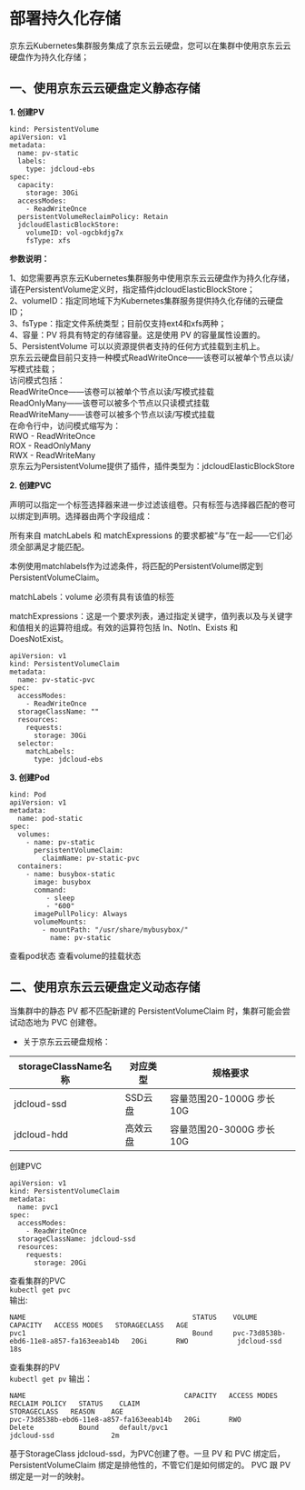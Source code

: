 
# 部署持久化存储

京东云Kubernetes集群服务集成了京东云云硬盘，您可以在集群中使用京东云云硬盘作为持久化存储；  

## 一、使用京东云云硬盘定义静态存储
    
**1. 创建PV**
```
kind: PersistentVolume
apiVersion: v1
metadata:
  name: pv-static
  labels:
    type: jdcloud-ebs
spec:
  capacity:
    storage: 30Gi
  accessModes:
    - ReadWriteOnce
  persistentVolumeReclaimPolicy: Retain
  jdcloudElasticBlockStore:
    volumeID: vol-ogcbkdjg7x
    fsType: xfs
```     
**参数说明：**

1、如您需要再京东云Kubernetes集群服务中使用京东云云硬盘作为持久化存储，请在PersistentVolume定义时，指定插件jdcloudElasticBlockStore；  
2、volumeID：指定同地域下为Kubernetes集群服务提供持久化存储的云硬盘ID；  
3、fsType：指定文件系统类型；目前仅支持ext4和xfs两种；  
4、容量：PV 将具有特定的存储容量。这是使用 PV 的容量属性设置的。  
5、PersistentVolume 可以以资源提供者支持的任何方式挂载到主机上。  
京东云云硬盘目前只支持一种模式ReadWriteOnce——该卷可以被单个节点以读/写模式挂载；  
访问模式包括：  
ReadWriteOnce——该卷可以被单个节点以读/写模式挂载  
ReadOnlyMany——该卷可以被多个节点以只读模式挂载  
ReadWriteMany——该卷可以被多个节点以读/写模式挂载  
在命令行中，访问模式缩写为：    
RWO - ReadWriteOnce  
ROX - ReadOnlyMany  
RWX - ReadWriteMany  
京东云为PersistentVolume提供了插件，插件类型为：jdcloudElasticBlockStore  

**2. 创建PVC**

声明可以指定一个标签选择器来进一步过滤该组卷。只有标签与选择器匹配的卷可以绑定到声明。选择器由两个字段组成：

所有来自 matchLabels 和 matchExpressions 的要求都被“与”在一起——它们必须全部满足才能匹配。

本例使用matchlabels作为过滤条件，将匹配的PersistentVolume绑定到PersistentVolumeClaim。

matchLabels：volume 必须有具有该值的标签

matchExpressions：这是一个要求列表，通过指定关键字，值列表以及与关键字和值相关的运算符组成。有效的运算符包括 In、NotIn、Exists 和 DoesNotExist。
```
apiVersion: v1
kind: PersistentVolumeClaim
metadata:
  name: pv-static-pvc
spec:
  accessModes:
    - ReadWriteOnce
  storageClassName: ""
  resources:
    requests:
      storage: 30Gi
  selector:
    matchLabels:
      type: jdcloud-ebs
```
**3. 创建Pod**
```
kind: Pod
apiVersion: v1
metadata:
  name: pod-static
spec:
  volumes:
    - name: pv-static
      persistentVolumeClaim:
        claimName: pv-static-pvc
  containers:
    - name: busybox-static
      image: busybox
      command:
         - sleep
         - "600"
      imagePullPolicy: Always
      volumeMounts:
        - mountPath: "/usr/share/mybusybox/"
          name: pv-static
```
查看pod状态
查看volume的挂载状态

## 二、使用京东云云硬盘定义动态存储

当集群中的静态 PV 都不匹配新建的 PersistentVolumeClaim 时，集群可能会尝试动态地为 PVC 创建卷。

- 关于京东云云硬盘规格：  

| storageClassName名称 | 对应类型 | 规格要求 |
| ------ | ------ | ------ |
| jdcloud-ssd | SSD云盘 | 容量范围20-1000G 步长10G |
| jdcloud-hdd | 高效云盘 | 容量范围20-3000G 步长10G |  

创建PVC
```
apiVersion: v1
kind: PersistentVolumeClaim
metadata:
  name: pvc1
spec:
  accessModes:
    - ReadWriteOnce
  storageClassName: jdcloud-ssd
  resources:
    requests:
      storage: 20Gi
```
查看集群的PVC  
`kubectl get pvc`  
输出:  
```
NAME                                         STATUS    VOLUME                                     CAPACITY   ACCESS MODES   STORAGECLASS   AGE
pvc1                                         Bound     pvc-73d8538b-ebd6-11e8-a857-fa163eeab14b   20Gi       RWO            jdcloud-ssd    18s
```  
查看集群的PV  
`kubectl get pv`
输出：  
```
NAME                                       CAPACITY   ACCESS MODES   RECLAIM POLICY   STATUS    CLAIM                                                STORAGECLASS   REASON    AGE
pvc-73d8538b-ebd6-11e8-a857-fa163eeab14b   20Gi       RWO            Delete           Bound     default/pvc1                                         jdcloud-ssd              2m
```  
基于StorageClass jdcloud-ssd，为PVC创建了卷。一旦 PV 和 PVC 绑定后，PersistentVolumeClaim 绑定是排他性的，不管它们是如何绑定的。 PVC 跟 PV 绑定是一对一的映射。

 
